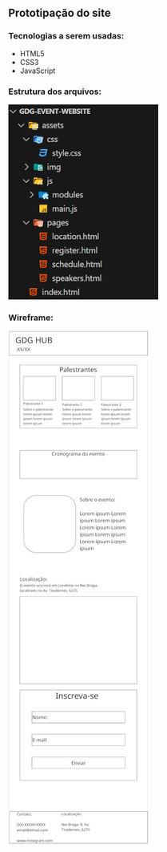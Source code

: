 <h2>Prototipação do site</h2>
<h3>Tecnologias a serem usadas:</h3>
<ul>
  <li>HTML5</li>
  <li>CSS3</li>
  <li>JavaScript</li>
</ul>
<h3>Estrutura dos arquivos:</h3>
<img src="./assets/img/estrutura-de-paginas.png" alt="Imagem da estrutura dos arquivos do projeto.">

<h3>Wireframe:</h3>
<img src="./assets/img/gdg-londrina-event-website-prototype.jpg" alt="Imagem da prototipação do site.">

